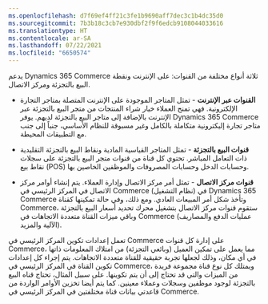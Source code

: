 ```yaml
---
ms.openlocfilehash: d7f69ef4ff21c3fe1b9690aff7dec3c1b4dc35d0
ms.sourcegitcommit: 7b3b18c3cb7e930dbf2f9f6edcb9108044033616
ms.translationtype: HT
ms.contentlocale: ar-SA
ms.lasthandoff: 07/22/2021
ms.locfileid: "6650574"
---
```

يدعم Dynamics 365 Commerce ثلاثة أنواع مختلفة من القنوات: على الإنترنت ونقطة البيع بالتجزئة ومركز الاتصال.

- **القنوات عبر الإنترنت** - تمثل المتاجر الموجودة على الإنترنت المتصلة بمتاجر التجارة الإلكترونية. فهي تمنح العملاء خيار شراء المنتجات من متجر البيع بالتجزئة عبر الإنترنت بالإضافة إلى متاجر البيع بالتجزئة لديهم. يوفر Dynamics 365 Commerce متاجر تجارة إليكترونية متكاملة بالكامل وغير مسبوقة للنظام الأساسي، جنباً إلى جنب مع التطبيقات المحيطة.  

- **قنوات البيع بالتجزئة** - تمثل المتاجر القياسية المادية ونقاط البيع بالتجزئة التقليدية ذات التعامل المباشر. تحتوي كل قناة من قنوات متجر البيع بالتجزئة على سجلات نقاط بيع (POS) وحسابات الدخل وحسابات المصروفات والموظفين الخاصين بها.

- **قنوات مركز الاتصال** - تمثل أمر مركز الاتصال وإدارة العملاء. يتم إنشاء أوامر مركز الاتصال في المركز الرئيسي في Commerce (نظام التشغيل) في Dynamics 365 Commerce وتأخذ شكل أمر المبيعات العادي. ومع ذلك، وفي حالة تمكينها كقناة Commerce، ستقوم قنوات مركز الاتصال بتشغيل محرك تحديد أسعار البيع بالتجزئة وباقي ميزات القناة متعددة الاتجاهات في Commerce (عمليات الدفع والمصاريف الآلية والمزيد).

تعمل إعدادات تكوين المركز الرئيسي في Commerce على إدارة كل قنوات Commerce، مما يعمل على تمكين العميل (وبائعي التجزئة) من امتلاك المعلومات ذاتها في أي مكان، وذلك لجعلها تجربة حقيقية للقناة متعددة الاتجاهات. يتم إجراء كل إعدادات تكوين القناة في المركز الرئيسي في Commerce، ويمتلك كل نوع قناة مجموعة فريدة من الميزات والتي قد تحتاج إلى أن يتم تكوينها. على سبيل المثال، تحتاج قناه البيع بالتجزئة لوجود موظفين وسجلات وعملاء معينين. كما يتم أيضا تخزين الأوامر الواردة من قاعدتي بيانات قناة مختلفتين في المركز الرئيسي في Commerce.

